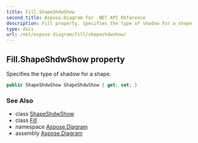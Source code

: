 ```yaml
---
title: Fill.ShapeShdwShow
second_title: Aspose.Diagram for .NET API Reference
description: Fill property. Specifies the type of shadow for a shape
type: docs
url: /net/aspose.diagram/fill/shapeshdwshow/
---
```

## Fill.ShapeShdwShow property

Specifies the type of shadow for a shape.

```csharp
public ShapeShdwShow ShapeShdwShow { get; set; }
```

### See Also

* class [ShapeShdwShow](../../shapeshdwshow/)
* class [Fill](../)
* namespace [Aspose.Diagram](../../fill/)
* assembly [Aspose.Diagram](../../../)


